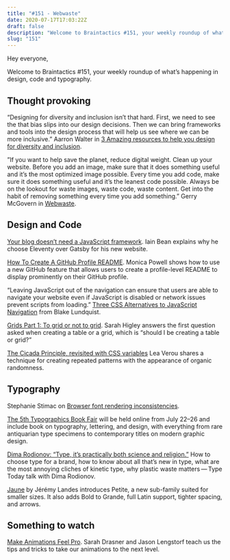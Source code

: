 ```yaml
---
title: "#151 - Webwaste"
date: 2020-07-17T17:03:22Z
draft: false
description: "Welcome to Braintactics #151, your weekly roundup of what’s happening in design, code and typography."
slug: "151"
---
```


Hey everyone,

Welcome to Braintactics #151, your weekly roundup of what’s happening in design, code and typography.

## Thought provoking

“Designing for diversity and inclusion isn’t that hard. First, we need to see the that bias slips into our design decisions. Then we can bring frameworks and tools into the design process that will help us see where we can be more inclusive.” Aarron Walter in [3 Amazing resources to help you design for diversity and inclusion](https://www.aarronwalter.com/blog/3-amazing-resources-to-help-you-design-for-diversity-and-inclusion).

”If you want to help save the planet, reduce digital weight. Clean up your website. Before you add an image, make sure that it does something useful and it’s the most optimized image possible. Every time you add code, make sure it does something useful and it’s the leanest code possible. Always be on the lookout for waste images, waste code, waste content. Get into the habit of removing something every time you add something.” Gerry McGovern in [Webwaste](https://alistapart.com/article/webwaste/).

## Design and Code

[Your blog doesn’t need a JavaScript framework](https://iainbean.com/posts/2020/your-blog-doesnt-need-a-javascript-framework/). Iain Bean explains why he choose Eleventy over Gatsby for his new website.

[How To Create A GitHub Profile README](https://dev.to/m0nica/how-to-create-a-github-profile-readme-1paj). Monica Powell shows how to use a new GitHub feature that allows users to create a profile-level README to display prominently on their GitHub profile.

“Leaving JavaScript out of the navigation can ensure that users are able to navigate your website even if JavaScript is disabled or network issues prevent scripts from loading.” [Three CSS Alternatives to JavaScript Navigation](https://css-tricks.com/three-css-alternatives-to-javascript-navigation/) from Blake Lundquist.

[Grids Part 1: To grid or not to grid](https://sarahmhigley.com/writing/grids-part1/). Sarah Higley answers the first question asked when creating a table or a grid, which is “should I be creating a table or grid?”

[The Cicada Principle, revisited with CSS variables](https://lea.verou.me/2020/07/the-cicada-principle-revisited-with-css-variables/) Lea Verou shares a technique for creating repeated patterns with the appearance of organic randomness.

## Typography

Stephanie Stimac on [Browser font rendering inconsistencies](https://blog.stephaniestimac.com/posts/2020/06/browser-fonts/).

[The 5th Typographics Book Fair](https://2020.typographics.com/book_fair/) will be held online from July 22–26 and include book on typography, lettering, and design, with everything from rare antiquarian type specimens to contemporary titles on modern graphic design.

[Dima Rodionov: “Type, it’s practically both science and religion.”](https://type.today/en/journal/rodionov) How to choose type for a brand, how to know about all that’s new in type, what are the most annoying cliches of kinetic type, why plastic waste matters — Type Today talk with Dima Rodionov.

[Jaune](https://www.futurefonts.xyz/studiotriple/jaune-grande) by Jérémy Landes introduces Petite, a new sub-family suited for smaller sizes. It also adds Bold to Grande, full Latin support, tighter spacing, and arrows.

## Something to watch

[Make Animations Feel Pro](https://www.youtube.com/watch?v=7JqdX6klSZs&t=0s). Sarah Drasner and Jason Lengstorf teach us the tips and tricks to take our animations to the next level.
